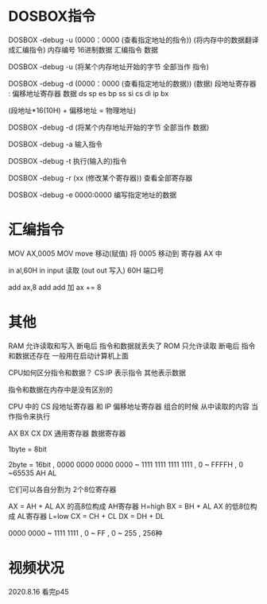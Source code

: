 
# DOSBOX指令  


DOSBOX -debug -u (0000：0000	(查看指定地址的指令))	(将内存中的数据翻译成汇编指令)
内存编号 	16进制数据	汇编指令	数据	

DOSBOX -debug -u
(将某个内存地址开始的字节 全部当作 指令)


DOSBOX -debug -d (0000：0000	(查看指定地址的数据))	(数据)
段地址寄存器 : 偏移地址寄存器	数据
ds		sp
es		bp
ss		si
cs		di
		ip
		bx

(段地址*16(10H) + 偏移地址 = 物理地址)


DOSBOX -debug -d 
(将某个内存地址开始的字节 全部当作 数据)


DOSBOX -debug -a
输入指令


DOSBOX -debug -t
执行(输入的)指令


DOSBOX -debug -r (xx	(修改某个寄存器))
查看全部寄存器


DOSBOX -debug -e 0000:0000
编写指定地址的数据




# 汇编指令


MOV AX,0005
MOV	move 移动(赋值)
将 0005 移动到 寄存器 AX 中


in al,60H
in	input 读取
(out	out 写入)
60H	端口号


add ax,8
add	add 加
ax += 8


# 其他


RAM	允许读取和写入	断电后 指令和数据就丢失了
ROM	只允许读取	断电后 指令和数据还存在	一般用在启动计算机上面



CPU如何区分指令和数据？
CS:IP	表示指令
	其他表示数据

指令和数据在内存中是没有区别的

CPU 中的 CS 段地址寄存器 和 IP 偏移地址寄存器 组合的时候 从中读取的内容 当作指令来执行




AX BX CX DX
通用寄存器 数据寄存器


1byte = 8bit

2byte = 16bit , 0000 0000  0000 0000 ~ 1111 1111 1111 1111 , 0 ~ FFFFH , 0 ~65535 
		AH	   AL

它们可以各自分割为 2个8位寄存器

AX = AH + AL	AX 的高8位构成 AH寄存器		H=high
BX = BH + AL	AX 的低8位构成 AL寄存器		L=low
CX = CH + CL
DX = DH + DL

0000 0000 ~ 1111 1111 , 0 ~ FF ,  0 ~ 255 , 256种




# 视频状况
2020.8.16	看完p45














